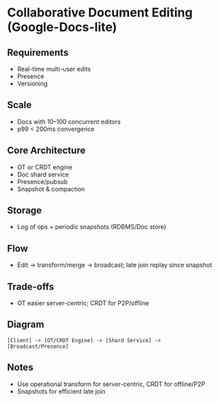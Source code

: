 # Collaborative Document Editing (Google-Docs-lite)

## Requirements
- Real-time multi-user edits
- Presence
- Versioning

## Scale
- Docs with 10–100 concurrent editors
- p99 < 200ms convergence

## Core Architecture
- OT or CRDT engine
- Doc shard service
- Presence/pubsub
- Snapshot & compaction

## Storage
- Log of ops + periodic snapshots (RDBMS/Doc store)

## Flow
- Edit → transform/merge → broadcast; late join replay since snapshot

## Trade-offs
- OT easier server-centric; CRDT for P2P/offline

## Diagram
```
[Client] -> [OT/CRDT Engine] -> [Shard Service] -> [Broadcast/Presence]
```

## Notes
- Use operational transform for server-centric, CRDT for offline/P2P
- Snapshots for efficient late join
